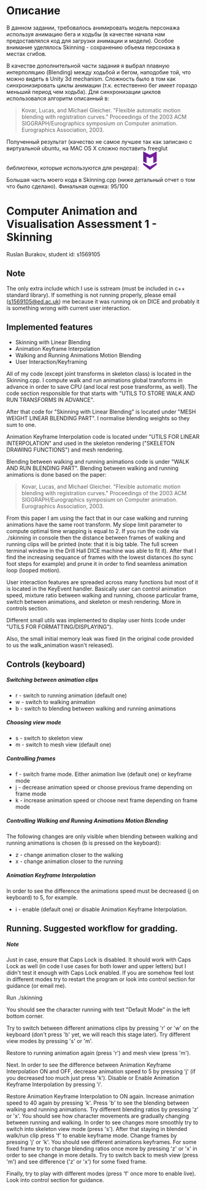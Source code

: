 

# Описание
В данном задании, требовалось анимировать модель персонажа используя анимацию бега и ходьбы (в качестве начала нам предоставлялся
код для загрузки анимации и модели). Особое внимание
уделялось Skinning - сохранению объема персонажа в местах сгибов. 

В качестве дополнительной части задания
я выбрал плавную интерполяцию (Blending) между ходьбой и бегом, наподобие той, что можно видеть в Unity 3d mechanism. 
Сложность было в том как синхронизировать циклы анимации (т.к. естественно бег имеет гораздо меньший период чем ходьба). 
Для синхронизации циклов использовался алгоритм описанный в:
> Kovar, Lucas, and Michael Gleicher. "Flexible automatic motion blending with registration curves." Proceedings of 
> the 2003 ACM SIGGRAPH/Eurographics symposium on Computer animation. Eurographics Association, 2003.

Полученный результат (качество не самое лучшее так как записано с виртуальной ubuntu, на MAC OS X сложно поставить 
freeglut библиотеки, которые используются для рендера):
![alt text](https://github.com/adam-p/markdown-here/raw/master/src/common/images/icon48.png "Logo Title Text 1")

Большая часть моего кода в Skinning.cpp (ниже детальный отчет о том что было сделано). 
Финальная оценка: 95/100

# Computer Animation and Visualisation Assessment 1 - Skinning
Ruslan Burakov, student id: s1569105

## Note
The only extra include which I use is sstream (must be included in c++ standard library). 
If something is not running properly, please email (s1569105@ed.ac.uk) me because it was running ok 
on DICE and probably it is something wrong with current user interaction. 

## Implemented features
* Skinning with Linear Blending
* Animation Keyframe Interpolation
* Walking and Running Animations Motion Blending
* User Interaction/Keyframing

All of my code (except joint transforms in skeleton class) is located in the Skinning.cpp. I compute 
walk and run animations global transforms in advance in order to save CPU (and local rest pose transforms, 
as well). The code section responsible for that starts with "UTILS TO STORE WALK AND RUN TRANSFORMS IN ADVANCE". 

After that code for "Skinning with Linear Blending" is located under "MESH WEIGHT LINEAR BLENDING PART". 
I normalise blending weights so they sum to one.

Animation Keyframe Interpolation code is located under "UTILS FOR LINEAR INTERPOLATION" and used 
in the skeleton rendering ("SKELETON DRAWING FUNCTIONS") and mesh rendering. 

Blending between walking and running animations code is under "WALK AND RUN BLENDING PART". Blending 
between walking and running animations is done based on the paper:
> Kovar, Lucas, and Michael Gleicher. "Flexible automatic motion blending with registration curves." Proceedings of 
> the 2003 ACM SIGGRAPH/Eurographics symposium on Computer animation. Eurographics Association, 2003.

From this paper I am using the fact that in our case walking and running animations have the same root 
transform. My slope limit parameter to compute optimal time wrapping is equal to 2. If you run the code
via ./skinning in console then the distance between frames of walking and running clips will be printed 
(note: that it is big table. The full screen terminal window in the Drill Hall DICE machine was able to fit it). 
After that I find the increasing sequance of frames with the lowest distances (to sync foot steps for example) 
and prune it in order to find seamless animation loop (looped motion). 

User interaction features are spreaded across many functions but most of it is located in the KeyEvent 
handler. Basically user can control animation speed, mixture ratio between walking and running, choose 
particular frame, switch between animations, and skeleton or mesh rendering. More in controls section.

Different small utils was implemented to display user hints (code under "UTILS FOR FORMATTING/DISPLAYING").

Also, the small initial memory leak was fixed (in the original code provided to us the walk_animation 
wasn't released).

## Controls (keyboard)
##### Switching between animation clips
* r - switch to running animation (default one)
* w - switch to walking animation
* b - switch to blending between walking and running animations
##### Choosing view mode
* s - switch to skeleton view
* m - switch to mesh view (default one)
##### Controlling frames
* f - switch frame mode. Either animation live (default one) or keyframe mode
* j - decrease animation speed or choose previous frame depending on frame mode
* k - increase animation speed or choose next frame depending on frame mode
##### Controlling Walking and Running Animations Motion Blending
The following changes are only visible when blending between walking and running animations is 
chosen (b is pressed on the keyboard):
* z - change animation closer to the walking
* x - change animation closer to the running
##### Animation Keyframe Interpolation
In order to see the difference the animations speed must be decreased (j on keyboard) to 5, for example.
* i - enable (default one) or disable Animation Keyframe Interpolation. 


## Running. Suggested workflow for gradding.
##### Note
Just in case, ensure that Caps Lock is disabled. It should work with Caps Lock as well (in code I use 
cases for both lower and upper letters) but I didn't test it enough with Caps Lock enabled. If you are 
somehow feel lost in different modes try to restart the program or look into control section for 
guidance (or email me).

Run ./skinning

You should see the character running with text "Default Mode" in the left bottom corner. 

Try to switch between different animations clips by pressing 'r' or 'w' on the keyboard (don't press 'b' 
yet, we will reach this stage later).  Try different view modes by pressing 's' or 'm'.

Restore to running animation again (press 'r') and mesh view (press 'm'). 

Next. In order to see the difference between Animation Keyframe Interpolation ON and OFF, decrease animation 
speed to 5 by pressing 'j' (if you decreased too much just press 'k'). Disable or Enable  Animation Keyframe Interpolation by pressing 'i'. 

Restore Animation Keyframe Interpolation to ON again. Increase animation speed to 40 again by pressing 'k'. 
Press 'b' to see the blending between walking and running animations. Try different blending ratios by pressing 
'z' or 'x'. You should see how character movements are gradually changing between running and walking. In order 
to see changes more smoothly try to switch into skeleton view mode (press 's'). After that staying in blended 
walk/run clip  press 'f' to enable keyframe mode. Change frames by pressing 'j' or 'k'. You should see different 
animations keyframes. For some fixed frame try to change blending ratios once more by pressing 'z' or 'x' in order 
to see change in more details. Try to switch back to mesh view (press 'm') and see difference ('z' or 'x') 
for some fixed frame.

Finally, try to play with different modes (press 'f' once more to enable live). Look into control section 
for guidance. 


